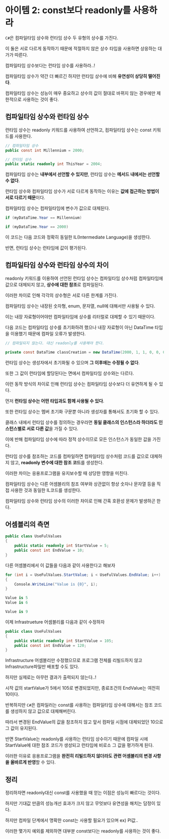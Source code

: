 # 아이템 2: const보다 readonly를 사용하라

`C#`은 컴파일타임 상수와 런타임 상수 두 유형의 상수를 가진다.

이 둘은 서로 다르게 동작하기 때문에 적절하지 않은 상수 타입을 사용하면 상응하는 대가가 따른다.

컴파일타임 상수보다는 런타임 상수를 사용하라..!

컴파일타임 상수가 약간 더 빠르긴 하지만 런타임 상수에 비해 **유연성이 상당히 떨어진다**.

컴파일타임 상수는 성능이 매우 중요하고 상수의 값이 절대로 바뀌지 않는 경우에만 제한적으로 사용하는 것이 좋다.

## 컴파일타임 상수와 런타임 상수

런타임 상수는 readonly 키워드를 사용하여 선언하고, 컴파일타임 상수는 const 키워드를 사용한다.

```cs
// 컴파일타임 상수
public const int Millennium = 2000;

// 런타임 상수
public static readonly int ThisYear = 2004;
```

컴파일타임 상수는 **내부에서 선언할 수 있지만**, 런타임 상수는 **메서드 내에서는 선언할 수 없다**.

런타임 상수와 컴파일타임 상수가 서로 다르게 동작하는 이유는 **값에 접근하는 방법이 서로 다르기 때문**이다.

컴파일타임 상수는 컴파일타임에 변수가 값으로 대체된다.

```cs
if (myDataTime.Year == Millennium)

if (myDataTime.Year == 2000)
```

이 코드는 다음 코드와 정확히 동일한 IL(Intermediate Language)을 생성한다.

반면, 런타임 상수는 런타임에 값이 평가된다.

## 컴파일타임 상수와 런타임 상수의 차이

readonly 키워드를 이용하여 선언된 런타임 상수는 컴파일타임 상수처럼 컴파일타임에 값으로 대체되지 않고, **상수에 대한 참조**로 컴파일된다.

이러한 차이로 인해 각각의 상수형은 서로 다른 한계를 가진다.  

컴파일타임 상수는 내장된 숫자형, enum, 문자열, null에 대해서만 사용될 수 있다.

이는 내장 자료형이어야만 컴파일타임에 상수를 리터럴로 대체할 수 있기 때문이다.

다음 코드는 컴파일타임 상수를 초기화하려 했으나 내장 자료형이 아닌 DataTime 타입을 이용했기 때문에 컴파일 오류가 발생한다.

```cs
// 컴파일되지 않는다. 대신 readonly를 사용해야 한다.

private const DataTime classCreation = new DataTime(2000, 1, 1, 0, 0, 0);
```

런타임 상수는 생성자에서 초기화될 수 있으며 **그 이후에는 수정될 수 없다**.

또한 그 값이 런타임에 할당된다는 면에서 컴파일타임 상수와는 다르다.  

이런 동작 방식의 차이로 인해 런타임 상수는 컴파일타임 상수보다 더 유연하게 될 수 있다.

먼저 **런타임 상수는 어떤 타입과도 함께 사용될 수 있다**.

또한 런타임 상수는 멤버 초기화 구문뿐 아니라 생성자를 통해서도 초기화 할 수 있다.

클래스 내에서 런타임 상수를 정의하는 경우라면 **동일 클래스의 인스턴스라 하더라도 인스턴스별로 서로 다른 값**을 가질 수 있다.

이에 반해 컴파일타임 상수에 따라 정적 상수이므로 모든 인스턴스가 동일한 값을 가진다.

런타임 상수를 참조하는 코드를 컴파일하면 컴파일타임 상수처럼 코드를 값으로 대체하지 않고, **readonly 변수에 대한 참조 코드**를 생성한다.

이러한 차이는 응용프로그램을 유지보수할 때 상당한 영향을 미친다.

컴파일타임 상수는 다른 어셈블리의 참조 여부와 상관없이 항상 숫자나 문자열 등을 직접 사용한 것과 동일한 IL코드를 생성한다.

컴파일타임 상수와 런타임 상수의 이러한 차이로 인해 간혹 호환성 문제가 발생하곤 한다.

## 어셈블리의 측면

```cs
public class UseFulValues
{
    public static readonly int StartValue = 5;
    public const int EndValue = 10;
}
```

다른 어셈블리에서 이 값들을 다음과 같이 사용한다고 해보자

```cs
for (int i = UseFulValues.StartValue; i < UseFulValues.EndValue; i++)
{
    Console.WriteLine("Value is {0}", i);
}
```

```cs
Value is 5
Value is 6

Value is 9
```

이제 Infrastrueture 어셈블리를 다음과 같이 수정하자

```cs
public class UseFulValues
{
    public static readonly int StartValue = 105;
    public const int EndValue = 120;
}
```

Infrastructure 어셈블리만 수정했으므로 프로그램 전체를 리빌드하지 않고 Infrastructure파일만 배포할 수도 있다.

하지만 실제로는 아무런 결과가 출력되지 않는다..!

시작 값의 startValue가 5에서 105로 변경되었지만, 종료조건의 EndValue는 여전히 10이다.

반복하지만 `C#`은 컴파일러는 const를 사용하는 컴파일타임 상수에 대해서는 참조 코드를 생성하지 않고 값으로 대체해버린다.

따라서 변경된 EndValue의 값을 참조하지 않고 앞서 컴파일 시점에 대체되었던 10으로 그 값이 유지된다.

반면 StartValue는 readonly를 사용하는 런타임 상수이기 때문에 컴파일 시에 StartValue에 대한 참조 코드가 생성되고 런타임에 비로소 그 값을 평가하게 된다.

이러한 이유로 응용프로그램을 **완전히 리빌드하지 않더라도 관련 어셈블리의 변경 사항을 올바르게 반영**할 수 있다.

## 정리

정리하자면 readonly대신 const를 사용했을 때 얻는 이점은 성능이 빠르다는 것이다.  

하지만 기대값 만큼의 성능개선 효과가 크지 않고 무엇보다 유연성을 해치는 담정이 있다.

하지만 컴파일 단계에서 명확한 const는 사용할 필요가 있으며 ex) PI값..  

이러한 몇가지 예외를 제외하면 대부분 const보다는 readonly를 사용하는 것이 좋다.
